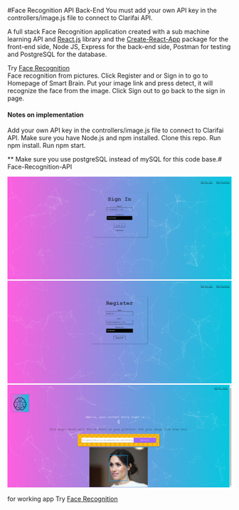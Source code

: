 #Face Recognition API Back-End
You must add your own API key in the controllers/image.js file to connect to Clarifai API.

A full stack Face Recognition application created with a sub machine learning API and [React.js](https://github.com/facebook/react) library and the [Create-React-App](https://github.com/facebook/create-react-app) package for the front-end side, Node JS, Express for the back-end side, Postman for testing and PostgreSQL for the database. 

Try [Face Recognition](https://smart-facedetector.herokuapp.com/)  
Face recognition from pictures. Click Register and or Sign in to go to Homepage of Smart Brain. Put your image link and press detect, it will recognize the face from the image. Click Sign out to go back to the sign in page.

#### Notes on implementation
Add your own API key in the controllers/image.js file to connect to Clarifai API.
Make sure you have Node.js and npm installed. 
Clone this repo.
Run npm install.
Run npm start.

** Make sure you use postgreSQL instead of mySQL for this code base.# Face-Recognition-API

<img src="controllers/facerecognitionscreen01.jpg">  
<img src="controllers/facerecognitionscreen02.jpg">  
<img src="controllers/facerecognitionscreen03.jpg">  

for working app Try [Face Recognition](https://smart-facedetector.herokuapp.com/)